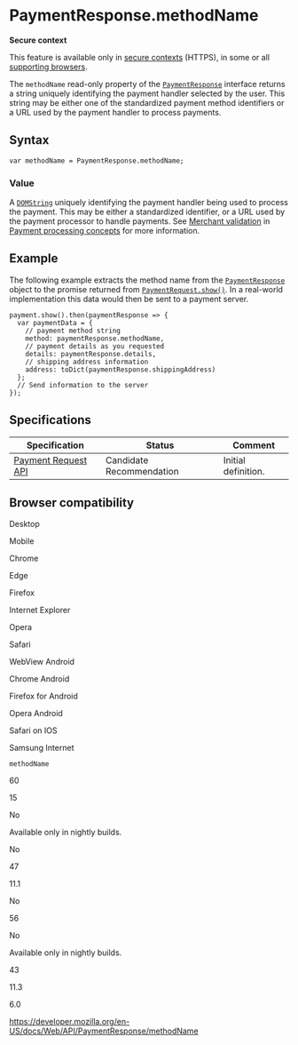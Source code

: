 PaymentResponse.methodName
==========================

**Secure context**

This feature is available only in [secure contexts](https://developer.mozilla.org/en-US/docs/Web/Security/Secure_Contexts) (HTTPS), in some or all [supporting browsers](#browser_compatibility).

The `methodName` read-only property of the [`PaymentResponse`](../paymentresponse) interface returns a string uniquely identifying the payment handler selected by the user. This string may be either one of the standardized payment method identifiers or a URL used by the payment handler to process payments.

Syntax
------

    var methodName = PaymentResponse.methodName;

### Value

A [`DOMString`](../domstring) uniquely identifying the payment handler being used to process the payment. This may be either a standardized identifier, or a URL used by the payment processor to handle payments. See [Merchant validation](#) in [Payment processing concepts](../payment_request_api/concepts) for more information.

Example
-------

The following example extracts the method name from the [`PaymentResponse`](../paymentresponse) object to the promise returned from [`PaymentRequest.show()`](../paymentrequest/show). In a real-world implementation this data would then be sent to a payment server.

    payment.show().then(paymentResponse => {
      var paymentData = {
        // payment method string
        method: paymentResponse.methodName,
        // payment details as you requested
        details: paymentResponse.details,
        // shipping address information
        address: toDict(paymentResponse.shippingAddress)
      };
      // Send information to the server
    });

Specifications
--------------

<table><thead><tr class="header"><th>Specification</th><th>Status</th><th>Comment</th></tr></thead><tbody><tr class="odd"><td><a href="https://w3c.github.io/payment-request/">Payment Request API</a></td><td><span class="spec-cr">Candidate Recommendation</span></td><td>Initial definition.</td></tr></tbody></table>

Browser compatibility
---------------------

Desktop

Mobile

Chrome

Edge

Firefox

Internet Explorer

Opera

Safari

WebView Android

Chrome Android

Firefox for Android

Opera Android

Safari on IOS

Samsung Internet

`methodName`

60

15

No

Available only in nightly builds.

No

47

11.1

No

56

No

Available only in nightly builds.

43

11.3

6.0

<a href="https://developer.mozilla.org/en-US/docs/Web/API/PaymentResponse/methodName" class="_attribution-link">https://developer.mozilla.org/en-US/docs/Web/API/PaymentResponse/methodName</a>
